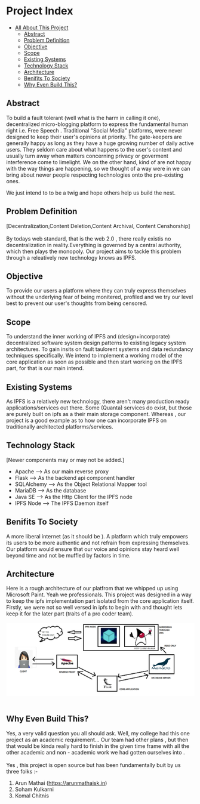 # Project Index
<!-- TOC -->
- [All About This Project](#allabouttheproject)
    - [Abstract](#abstract)
    - [Problem Definition ](#problem-definition)
    - [Objective](#objective)
    - [Scope](#Scope)
    - [Existing Systems](#existing-systems)
    - [Technology Stack](#technology-stack)
    - [Architecture](#architecture)
    - [Benifits To Society](#benifits-to-society)
    - [Why Even Build This?](#why-even-build-this)
 
<!-- /TOC -->

## Abstract 

 To build a fault tolerant (well what is the harm in calling it one), 
 decentralized micro-blogging platform to express the fundamental human right i.e. Free Speech .
 Traditional "Social Media" platforms, were never designed to   keep their user's opinions at priority. 
 The gate-keepers are generally happy as long as they have a huge growing number of daily active users.
 They seldom care about what happens to the user's content and usually turn away when matters concerning privacy or goverment interference come to limelight.
 We on the other hand, kind of are not happy with the way things are happening, 
 so we thought of a way were in we can bring about newer people respecting technologies onto the pre-existing ones.

We just intend to to be a twig and hope others help us build the nest.

## Problem Definition 

 [Decentralization,Content Deletion,Content Archival, Content Censhorship] <br><br>
 By todays web standard, that is the web 2.0 , there really existis no decentralization in reality.Everything is governed by a central authority, which then plays the monopoly.
 Our project aims to tackle this problem through a releatively new technology knows as IPFS. 

## Objective

 To provide our users a platform where they can truly express themselves without the underlying fear of being monitered, profiled and we try our level best to prevent our user's thoughts from being censored.

## Scope
 To understand the inner working of IPFS and (design+incorporate) decentralized software system design patterns to existing legacy system architectures.
 To gain insits on fault taulorent systems and data redundancy techniques specifically.
 We intend to implement a working model of the core application as soon as possible and then start working on the IPFS part, for that is our main intend.


## Existing Systems
 As IPFS is a relatively new technology, there aren't many production ready applications/services out there.
 Some (Quanta) services do exist, but those are purely built on ipfs as a their main storage component.
 Whereas , our project is a good example as to how one can incorporate IPFS on traditionally architected platforms/services.


## Technology Stack
 [Newer components may or may not be added.]

 * Apache     -->  As our main reverse proxy
 * Flask      -->  As the backend api component handler
 * SQLAlchemy -->  As the Object Relational Mapper tool
 * MariaDB    -->  As the database 
 * Java SE    -->  As the Http Client for the IPFS node
 * IPFS Node  -->  The IPFS Daemon itself 


## Benifits To Society

 A more liberal internet (as it should be ).
 A platform which truly empowers its users to be more authentic and not refrain from expressing themselves.
 Our platform would ensure that our voice and opinions stay heard well beyond time and not be muffled by factors in time.

## Architecture

 Here is a rough architecture of our platfrom that we whipped up using Microsoft Paint. Yeah we professionals.
 This project was  designed in a way to keep the ipfs implementation part isolated from the core application itself.
 Firstly, we were not so well versed in ipfs to begin with and thought lets keep it for the later part (traits of a pro coder team).
 <br><br>
 ![Architecture](Extras/arch-images/arch1.png)
 <br><br>

## Why Even Build This?

 Yes, a very valid question you all should ask.
 Well, my college had this one project as an academic requirement...
 Our team had other plans ,
 but then that would be kinda really hard to finish in the given time frame with all the other academic and non - academic work we had gotten ourselves into . 
 <br><br>
 Yes , this project is open source but has been fundamentally buit by us three folks :- 
 <br>
 1) Arun Mathai (https://arunmathaisk.in)
 2) Soham Kulkarni
 3) Komal Chitnis 

